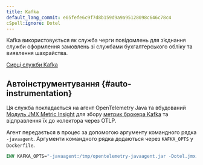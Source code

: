 ```yaml
---
title: Kafka
default_lang_commit: e05fefe6c9f7d8b159d9a9a95128098c646c78c4
cSpell:ignore: Dotel
---
```


Kafka використовується як служба черги повідомлень для зʼєднання служби оформлення замовлень зі службами бухгалтерського обліку та виявлення шахрайства.

[Сирці служби Kafka](https://github.com/open-telemetry/opentelemetry-demo/blob/main/src/kafka/)

## Автоінструментування {#auto-instrumentation}

Ця служба покладається на агент OpenTelemetry Java та вбудований [Модуль JMX Metric Insight](https://github.com/open-telemetry/opentelemetry-java-instrumentation/tree/main/instrumentation/jmx-metrics/javaagent) для збору [метрик брокера Kafka](https://github.com/open-telemetry/opentelemetry-java-instrumentation/blob/main/instrumentation/jmx-metrics/javaagent/kafka-broker.md) та відправлення їх до колектора через OTLP.

Агент передається в процес за допомогою аргументу командного рядка `-javaagent`. Аргументи командного рядка додаються через `KAFKA_OPTS` у `Dockerfile`.

```dockerfile
ENV KAFKA_OPTS="-javaagent:/tmp/opentelemetry-javaagent.jar -Dotel.jmx.target.system=kafka-broker"
```

